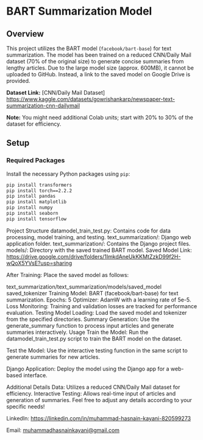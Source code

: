 # BART Summarization Model

## Overview

This project utilizes the BART model (`facebook/bart-base`) for text summarization. The model has been trained on a reduced CNN/Daily Mail dataset (70% of the original size) to generate concise summaries from lengthy articles. Due to the large model size (approx. 600MB), it cannot be uploaded to GitHub. Instead, a link to the saved model on Google Drive is provided.

**Dataset Link:** [CNN/Daily Mail Dataset] https://www.kaggle.com/datasets/gowrishankarp/newspaper-text-summarization-cnn-dailymail

**Note:** You might need additional Colab units; start with 20% to 30% of the dataset for efficiency.

## Setup

### Required Packages

Install the necessary Python packages using `pip`:

```bash
pip install transformers
pip install torch==2.2.2
pip install pandas
pip install matplotlib
pip install numpy
pip install seaborn
pip install tensorflow
```

Project Structure
datamodel_train_test.py: Contains code for data processing, model training, and testing.
text_summarization/: Django web application folder.
text_summarization/: Contains the Django project files.
models/: Directory with the saved trained BART model.
Saved Model Link: https://drive.google.com/drive/folders/1ImkdAneUkKKMtZzkD99f2H-wQoX5YVsE?usp=sharing


After Training: Place the saved model as follows:

text_summarization/text_summarization/models/saved_model
saved_tokenizer
Training
Model: BART (facebook/bart-base) for text summarization.
Epochs: 5
Optimizer: AdamW with a learning rate of 5e-5.
Loss Monitoring: Training and validation losses are tracked for performance evaluation.
Testing
Model Loading: Load the saved model and tokenizer from the specified directories.
Summary Generation: Use the generate_summary function to process input articles and generate summaries interactively.
Usage
Train the Model: Run the datamodel_train_test.py script to train the BART model on the dataset.

Test the Model: Use the interactive testing function in the same script to generate summaries for new articles.

Django Application: Deploy the model using the Django app for a web-based interface.

Additional Details
Data: Utilizes a reduced CNN/Daily Mail dataset for efficiency.
Interactive Testing: Allows real-time input of articles and generation of summaries.
Feel free to adjust any details according to your specific needs!

LinkedIn: https://linkedin.com/in/muhammad-hasnain-kayani-820599273

Email: muhammadhasnainkayani@gmail.com

